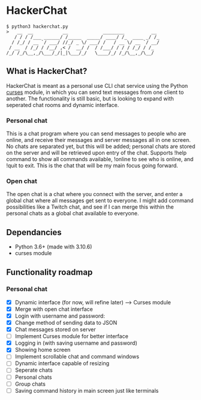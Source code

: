 # HackerChat
```
$ python3 hackerchat.py
>   __  __           __             ________          __ 
   / / / /___ ______/ /_____  _____/ ____/ /_  ____ _/ /_
  / /_/ / __ `/ ___/ //_/ _ \/ ___/ /   / __ \/ __ `/ __/
 / __  / /_/ / /__/ ,< /  __/ /  / /___/ / / / /_/ / /_  
/_/ /_/\__,_/\___/_/|_|\___/_/   \____/_/ /_/\__,_/\__/  
```
## What is HackerChat?

HackerChat is meant as a personal use CLI chat service using the Python [curses](https://docs.python.org/3/library/curses.html) module, in which you can send text messages from one client to another. The functionality is still basic, but is looking to expand with seperated chat rooms and dynamic interface.

### Personal chat
This is a chat program where you can send messages to people who are online, and receive their messages and server messages all in one screen. No chats are separated yet, but this will be added; personal chats are stored on the server and will be retrieved upon entry of the chat. Supports !help command to show all commands available, !online to see who is online, and !quit to exit. This is the chat that will be my main focus going forward.

### Open chat
The open chat is a chat where you connect with the server, and enter a global chat where all messages get sent to everyone. I might add command possibilities like a Twitch chat, and see if I can merge this within the personal chats as a global chat available to everyone.

## Dependancies

- Python 3.6+ (made with 3.10.6)
- curses module

## Functionality roadmap

### Personal chat

- [x]  Dynamic interface (for now, will refine later) --> Curses module
- [x]  Merge with open chat interface
- [x]  Login with username and password:
  -  [x] Change method of sending data to JSON
- [x]  Chat messages stored on server
- [ ]  Implement Curses module for better interface
  - [x]  Logging in (with saving username and password)
  - [x]  Showing home screen
  - [ ]  Implement scrollable chat and command windows
  - [ ]  Dynamic interface capable of resizing
- [ ]  Seperate chats
  - [ ]  Personal chats
  - [ ]  Group chats
- [ ] Saving command history in main screen just like terminals
